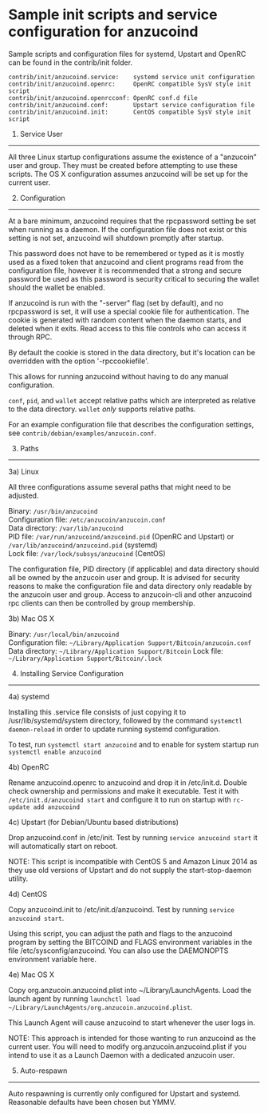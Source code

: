 Sample init scripts and service configuration for anzucoind
==========================================================

Sample scripts and configuration files for systemd, Upstart and OpenRC
can be found in the contrib/init folder.

    contrib/init/anzucoind.service:    systemd service unit configuration
    contrib/init/anzucoind.openrc:     OpenRC compatible SysV style init script
    contrib/init/anzucoind.openrcconf: OpenRC conf.d file
    contrib/init/anzucoind.conf:       Upstart service configuration file
    contrib/init/anzucoind.init:       CentOS compatible SysV style init script

1. Service User
---------------------------------

All three Linux startup configurations assume the existence of a "anzucoin" user
and group.  They must be created before attempting to use these scripts.
The OS X configuration assumes anzucoind will be set up for the current user.

2. Configuration
---------------------------------

At a bare minimum, anzucoind requires that the rpcpassword setting be set
when running as a daemon.  If the configuration file does not exist or this
setting is not set, anzucoind will shutdown promptly after startup.

This password does not have to be remembered or typed as it is mostly used
as a fixed token that anzucoind and client programs read from the configuration
file, however it is recommended that a strong and secure password be used
as this password is security critical to securing the wallet should the
wallet be enabled.

If anzucoind is run with the "-server" flag (set by default), and no rpcpassword is set,
it will use a special cookie file for authentication. The cookie is generated with random
content when the daemon starts, and deleted when it exits. Read access to this file
controls who can access it through RPC.

By default the cookie is stored in the data directory, but it's location can be overridden
with the option '-rpccookiefile'.

This allows for running anzucoind without having to do any manual configuration.

`conf`, `pid`, and `wallet` accept relative paths which are interpreted as
relative to the data directory. `wallet` *only* supports relative paths.

For an example configuration file that describes the configuration settings,
see `contrib/debian/examples/anzucoin.conf`.

3. Paths
---------------------------------

3a) Linux

All three configurations assume several paths that might need to be adjusted.

Binary:              `/usr/bin/anzucoind`  
Configuration file:  `/etc/anzucoin/anzucoin.conf`  
Data directory:      `/var/lib/anzucoind`  
PID file:            `/var/run/anzucoind/anzucoind.pid` (OpenRC and Upstart) or `/var/lib/anzucoind/anzucoind.pid` (systemd)  
Lock file:           `/var/lock/subsys/anzucoind` (CentOS)  

The configuration file, PID directory (if applicable) and data directory
should all be owned by the anzucoin user and group.  It is advised for security
reasons to make the configuration file and data directory only readable by the
anzucoin user and group.  Access to anzucoin-cli and other anzucoind rpc clients
can then be controlled by group membership.

3b) Mac OS X

Binary:              `/usr/local/bin/anzucoind`  
Configuration file:  `~/Library/Application Support/Bitcoin/anzucoin.conf`  
Data directory:      `~/Library/Application Support/Bitcoin`
Lock file:           `~/Library/Application Support/Bitcoin/.lock`

4. Installing Service Configuration
-----------------------------------

4a) systemd

Installing this .service file consists of just copying it to
/usr/lib/systemd/system directory, followed by the command
`systemctl daemon-reload` in order to update running systemd configuration.

To test, run `systemctl start anzucoind` and to enable for system startup run
`systemctl enable anzucoind`

4b) OpenRC

Rename anzucoind.openrc to anzucoind and drop it in /etc/init.d.  Double
check ownership and permissions and make it executable.  Test it with
`/etc/init.d/anzucoind start` and configure it to run on startup with
`rc-update add anzucoind`

4c) Upstart (for Debian/Ubuntu based distributions)

Drop anzucoind.conf in /etc/init.  Test by running `service anzucoind start`
it will automatically start on reboot.

NOTE: This script is incompatible with CentOS 5 and Amazon Linux 2014 as they
use old versions of Upstart and do not supply the start-stop-daemon utility.

4d) CentOS

Copy anzucoind.init to /etc/init.d/anzucoind. Test by running `service anzucoind start`.

Using this script, you can adjust the path and flags to the anzucoind program by
setting the BITCOIND and FLAGS environment variables in the file
/etc/sysconfig/anzucoind. You can also use the DAEMONOPTS environment variable here.

4e) Mac OS X

Copy org.anzucoin.anzucoind.plist into ~/Library/LaunchAgents. Load the launch agent by
running `launchctl load ~/Library/LaunchAgents/org.anzucoin.anzucoind.plist`.

This Launch Agent will cause anzucoind to start whenever the user logs in.

NOTE: This approach is intended for those wanting to run anzucoind as the current user.
You will need to modify org.anzucoin.anzucoind.plist if you intend to use it as a
Launch Daemon with a dedicated anzucoin user.

5. Auto-respawn
-----------------------------------

Auto respawning is currently only configured for Upstart and systemd.
Reasonable defaults have been chosen but YMMV.
